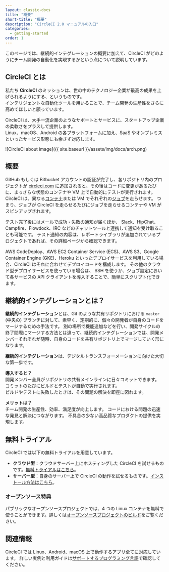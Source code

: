 ```yaml
---
layout: classic-docs
title: "概要"
short-title: "概要"
description: "CircleCI 2.0 マニュアルの入口"
categories:
  - getting-started
order: 1
---
```

このページでは、継続的インテグレーションの概要に加えて、CircleCI がどのようにチーム開発の自動化を実現するかという点について説明しています。

## CircleCI とは

私たち **CircleCI** のミッションは、世の中のテクノロジー企業が最高の成果を上げられるようにする、というものです。  
インテリジェントな自動化ツールを用いることで、チーム開発の生産性をさらに高めてほしいと願っています。

CircleCI は、大手一流企業のようなサポートとサービスに、スタートアップ企業の柔軟さをプラスして提供します。  
Linux、macOS、Android の各プラットフォームに加え、SaaS やオンプレミスといったサービス形態にも余さず対応します。

![CircleCI about image]({{ site.baseurl }}/assets/img/docs/arch.png)

## 概要

GitHub もしくは Bitbucket アカウントの認証が完了し、各リポジトリ内のプロジェクトが [circleci.com](https://circleci.com) に追加されると、その後はコードに変更があるたびに、まっさらな状態のコンテナや VM 上で自動的にテストが実行されます。 CircleCI は、異なる[コンテナ]({{site.baseurl}}/2.0/glossary/#container)または VM でそれぞれの[ジョブ]({{site.baseurl}}/2.0/glossary/#job)を走らせます。 つまり、ジョブが CircleCI を走らせるたびにジョブを走らせるコンテナや VM がスピンアップされます。

テスト完了後にはメールで成功・失敗の通知が届くほか、 Slack、HipChat、Campfire、Flowdock、IRC などのチャットツールと連携して通知を受け取ることも可能です。 テスト通知の内容は、レポートライブラリが追加されているプロジェクトであれば、その詳細ページから確認できます。

AWS CodeDeploy、AWS EC2 Container Service (ECS)、AWS S3、Google Container Engine (GKE)、Heroku といったデプロイサービスを利用している場合、CircleCI はそれに合わせてデプロイコードを構成します。 その他のクラウド型デプロイサービスを使っている場合は、 SSH を使うか、ジョブ設定において各サービスの API クライアントを導入することで、簡単にスクリプト化できます。

## 継続的インテグレーションとは？

**継続的インテグレーション**とは、Git のような共有リポジトリにおける `master` (中央の) ブランチに対して、素早く、定期的に、個々の開発者が自身のコードをマージするための手法です。 別の場所で機能追加などを行い、開発サイクルの終了間際にマージする方法とは違って、継続的インテグレーションでは、開発メンバーそれぞれが随時、自身のコードを共有リポジトリ上でマージしていく形になります。

**継続的インテグレーション**は、デジタルトランスフォーメーションに向けた大切な第一歩です。

**導入すると？**  
開発メンバー全員がリポジトリの共有メインラインに日々コミットできます。  
コミットのたびにビルドとテストが自動で実行されます。  
ビルドやテストに失敗したときは、その問題の解決を即座に図れます。

**メリットは？**  
チーム開発の生産性、効率、満足度が向上します。 コードにおける問題の迅速な発見と解決につながります。 不具合の少ない高品質なプロダクトの提供を実現します。

## 無料トライアル

CircleCI では以下の無料トライアルを用意しています。

- **クラウド型**：クラウドサーバー上にホスティングした CircleCI を試せるものです。[無料トライアルはこちら]({{site.baseurl}}/2.0/first-steps/)。
- **サーバー型**：自身のサーバー上で CircleCI の動作を試せるものです。[インストール方法はこちら]({{site.baseurl}}/2.0/single-box/)。

### オープンソース特典

パブリックなオープンソースプロジェクトでは、4 つの Linux コンテナを無料で使うことができます。詳しくは[オープンソースプロジェクトのビルド]({{site.baseurl}}/2.0/oss/)をご覧ください。

## 関連情報

CircleCI では Linux、Android、macOS 上で動作するアプリ全てに対応しています。 詳しい実例と利用ガイドは[サポートするプログラミング言語]({{site.baseurl}}/2.0/demo-apps/)で確認してください。